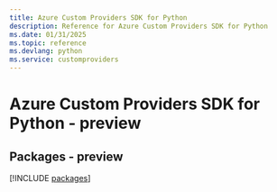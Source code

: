 ```yaml
---
title: Azure Custom Providers SDK for Python
description: Reference for Azure Custom Providers SDK for Python
ms.date: 01/31/2025
ms.topic: reference
ms.devlang: python
ms.service: customproviders
---
```

# Azure Custom Providers SDK for Python - preview
## Packages - preview
[!INCLUDE [packages](custom-providers-index.md)]